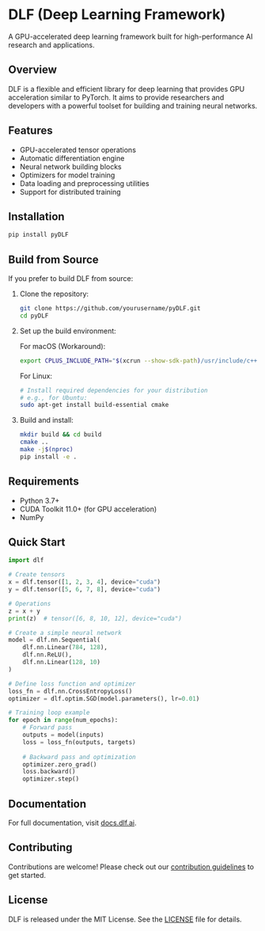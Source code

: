# DLF (Deep Learning Framework)

A GPU-accelerated deep learning framework built for high-performance AI research and applications.

## Overview

DLF is a flexible and efficient library for deep learning that provides GPU acceleration similar to PyTorch. It aims to provide researchers and developers with a powerful toolset for building and training neural networks.

## Features

- GPU-accelerated tensor operations
- Automatic differentiation engine
- Neural network building blocks
- Optimizers for model training
- Data loading and preprocessing utilities
- Support for distributed training

## Installation

```bash
pip install pyDLF
```

## Build from Source

If you prefer to build DLF from source:

1. Clone the repository:
   ```bash
   git clone https://github.com/yourusername/pyDLF.git
   cd pyDLF
   ```

2. Set up the build environment:

   For macOS (Workaround):
   ```bash
   export CPLUS_INCLUDE_PATH="$(xcrun --show-sdk-path)/usr/include/c++/v1:${CPLUS_INCLUDE_PATH}"
   ```

   For Linux:
   ```bash
   # Install required dependencies for your distribution
   # e.g., for Ubuntu:
   sudo apt-get install build-essential cmake
   ```

3. Build and install:
   ```bash
   mkdir build && cd build
   cmake ..
   make -j$(nproc)
   pip install -e .
   ```

## Requirements

- Python 3.7+
- CUDA Toolkit 11.0+ (for GPU acceleration)
- NumPy

## Quick Start

```python
import dlf

# Create tensors
x = dlf.tensor([1, 2, 3, 4], device="cuda")
y = dlf.tensor([5, 6, 7, 8], device="cuda")

# Operations
z = x + y
print(z)  # tensor([6, 8, 10, 12], device="cuda")

# Create a simple neural network
model = dlf.nn.Sequential(
    dlf.nn.Linear(784, 128),
    dlf.nn.ReLU(),
    dlf.nn.Linear(128, 10)
)

# Define loss function and optimizer
loss_fn = dlf.nn.CrossEntropyLoss()
optimizer = dlf.optim.SGD(model.parameters(), lr=0.01)

# Training loop example
for epoch in range(num_epochs):
    # Forward pass
    outputs = model(inputs)
    loss = loss_fn(outputs, targets)
    
    # Backward pass and optimization
    optimizer.zero_grad()
    loss.backward()
    optimizer.step()
```

## Documentation

For full documentation, visit [docs.dlf.ai](https://docs.dlf.ai).

## Contributing

Contributions are welcome! Please check out our [contribution guidelines](CONTRIBUTING.md) to get started.

## License

DLF is released under the MIT License. See the [LICENSE](LICENSE) file for details.
